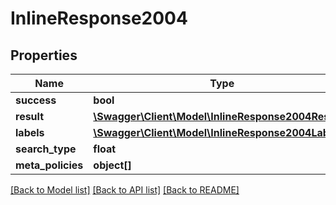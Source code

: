 # InlineResponse2004

## Properties
Name | Type | Description | Notes
------------ | ------------- | ------------- | -------------
**success** | **bool** |  | [optional] 
**result** | [**\Swagger\Client\Model\InlineResponse2004Result[]**](InlineResponse2004Result.md) |  | [optional] 
**labels** | [**\Swagger\Client\Model\InlineResponse2004Labels[]**](InlineResponse2004Labels.md) |  | [optional] 
**search_type** | **float** |  | [optional] 
**meta_policies** | **object[]** |  | [optional] 

[[Back to Model list]](../../README.md#documentation-for-models) [[Back to API list]](../../README.md#documentation-for-api-endpoints) [[Back to README]](../../README.md)

